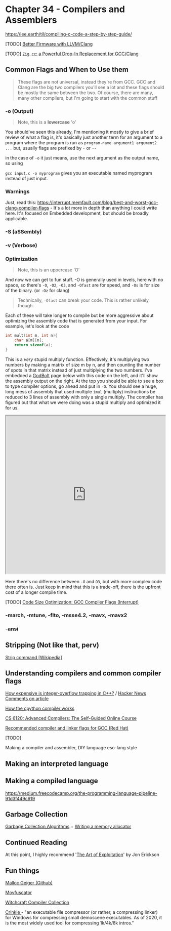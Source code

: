 # Chapter 34 - Compilers and Assemblers

https://lee.earth/til/compiling-c-code-a-step-by-step-guide/

[TODO] [Better Firmware with LLVM/Clang](https://interrupt.memfault.com/blog/arm-cortexm-with-llvm-clang)

[TODO] [`Zig cc`: a Powerful Drop-In Replacement for GCC/Clang](https://andrewkelley.me/post/zig-cc-powerful-drop-in-replacement-gcc-clang.html)

## Common Flags and When to Use them

> These flags are not universal, instead they're from GCC. GCC and Clang are the big two compilers you'll see a lot and these flags should be mostly the same between the two. Of course, there are many, many other compilers, but I'm going to start with the common stuff

### -o (Output)

> Note, this is a **lowercase** 'o'

You should've seen this already, I'm mentioning it mostly to give a brief review of what a flag is, it's basically just another term for an argument to a program where the program is run as `program-name argument1 argument2 ...` but, usually flags are prefixed by `-` or `--` 

in the case of `-o` it just means, use the next argument as the output name, so using

`gcc input.c -o myprogram` gives you an executable named myprogram instead of just input.

### Warnings

Just, read this: https://interrupt.memfault.com/blog/best-and-worst-gcc-clang-compiler-flags - It's a lot more in depth than anything I could write here. It's focused on Embedded development, but should be broadly applicable.

### -S (aSSembly)

### -v (Verbose)

### Optimization

> Note, this is an uppercase 'O'

And now we can get to fun stuff. -O is generally used in levels, here with no space, so there's `-O`, `-O2`, `-O3`, and `-Ofast` are for speed, and `-Os` is for size of the binary. (or `-Oz` for clang)

> Technically, `-Ofast` can break your code. This is rather unlikely, though.

Each of these will take longer to compile but be more aggressive about optimizing the assembly code that is generated from your input. For example, let's look at the code

```c
int mult(int m, int n){
    char a[m][n];
    return sizeof(a);
}
```

This is a *very* stupid multiply function. Effectively, it's multiplying two numbers by making a matrix of size m by n, and then counting the number of spots in that matrix instead of just multiplying the two numbers. I've embedded a [GodBolt]() page below with this code on the left, and it'll show the assembly output on the right. At the top you should be able to see a box to type compiler options, go ahead and put in `-O`. You should see a huge, long mess of assembly that used multiple `imul` (multiply) instructions be reduced to 3 lines of assembly with only a single multiply. The compiler has figured out that what we were doing was a stupid multiply and optimized it for us.

<iframe width="100%" height="500px" src="https://godbolt.org/e#g:!((g:!((g:!((h:codeEditor,i:(fontScale:14,j:1,lang:c%2B%2B,selection:(endColumn:2,endLineNumber:5,positionColumn:2,positionLineNumber:5,selectionStartColumn:2,selectionStartLineNumber:5,startColumn:2,startLineNumber:5),source:'//+Type+your+code+here,+or+load+an+example.%0Aint+mult(int+n,+int+m)%7B%0A++++char+a%5Bm%5D%5Bn%5D%3B%0A++++return(sizeof(a))%3B%0A%7D'),l:'5',n:'0',o:'C%2B%2B+source+%231',t:'0')),k:50,l:'4',n:'0',o:'',s:0,t:'0'),(g:!((h:compiler,i:(compiler:g102,filters:(b:'0',binary:'1',commentOnly:'0',demangle:'0',directives:'0',execute:'1',intel:'0',libraryCode:'1',trim:'1'),fontScale:14,j:1,lang:c%2B%2B,libs:!(),options:'',selection:(endColumn:1,endLineNumber:1,positionColumn:1,positionLineNumber:1,selectionStartColumn:1,selectionStartLineNumber:1,startColumn:1,startLineNumber:1),source:1),l:'5',n:'0',o:'x86-64+gcc+10.2+(Editor+%231,+Compiler+%231)+C%2B%2B',t:'0')),k:50,l:'4',n:'0',o:'',s:0,t:'0')),l:'2',n:'0',o:'',t:'0')),version:4"></iframe>

Here there's no difference between `-O` and `O3`, but with more complex code there often is. Just keep in mind that this is a trade-off, there is the upfront cost of a longer compile time.

[TODO] [Code Size Optimization: GCC Compiler Flags (Interrupt)](https://interrupt.memfault.com/blog/code-size-optimization-gcc-flags)

### -march, -mtune, -flto, -msse4.2, -mavx, -mavx2

### -ansi

## Stripping (Not like that, perv)

[Strip command [Wikipedia]](https://en.wikipedia.org/wiki/Strip_(Unix))

## Understanding compilers and common compiler flags

[How expensive is integer-overflow trapping in C++?](https://lemire.me/blog/2020/09/23/how-expensive-is-integer-overflow-trapping-in-c/) / [Hacker News Comments on article](https://news.ycombinator.com/item?id=24575780)

[How the cpython compiler works](https://tenthousandmeters.com/blog/python-behind-the-scenes-2-how-the-cpython-compiler-works/)

[CS 6120: Advanced Compilers: The Self-Guided Online Course](https://www.cs.cornell.edu/courses/cs6120/2020fa/self-guided/)

[Recommended compiler and linker flags for GCC (Red Hat)](https://developers.redhat.com/blog/2018/03/21/compiler-and-linker-flags-gcc/)

[TODO]

Making a compiler and assembler, DIY language eso-lang style

## Making an interpreted language

## Making a compiled language

https://medium.freecodecamp.org/the-programming-language-pipeline-91d3f449c919

## Garbage Collection

[Garbage Collection Algorithms](http://dmitrysoshnikov.com/courses/essentials-of-garbage-collectors/) + [Writing a memory allocator](http://dmitrysoshnikov.com/compilers/writing-a-memory-allocator/) 

## Continued Reading

At this point, I highly recommend '[The Art of Exploitation](https://nostarch.com/hacking2.htm)' by Jon Erickson

## Fun things

[Malloc Geiger (Github)](https://github.com/laserallan/malloc_geiger)

[Movfuscator](https://github.com/xoreaxeaxeax/movfuscator)

[Witchcraft Compiler Collection](https://github.com/endrazine/wcc)

[Crinkle ](https://github.com/runestubbe/Crinkler)- "an executable file compressor (or rather, a compressing linker) for Windows for compressing small demoscene executables. As of 2020, it is the most widely used tool for compressing 1k/4k/8k intros."
